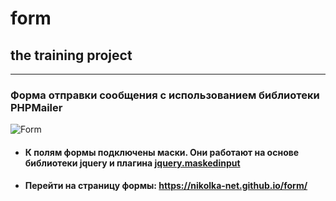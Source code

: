 # form
## the training project
***
### Форма отправки сообщения с использованием библиотеки PHPMailer
![Form](https://monosnap.com/image/3irXFmIrkgIkLWENsBxWmHVg5GGuEb)

- #### К полям формы подключены маски. Они работают на основе библиотеки jquery и плагина [jquery.maskedinput](https://plugins.jquery.com/maskedinput/)

- #### Перейти на страницу формы: https://nikolka-net.github.io/form/
